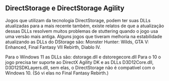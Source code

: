 ## DirectStorage e DirectStorage Agility

Jogos que utilizam da tecnologia DirectStorage, podem ter suas DLLs atualizadas para a mais recente também, existe relatos de que a atualização dessas DLLs resolvem muitos problemas de stuttering quando o jogo usa uma versão mais antiga. 
Alguns jogos que tiveram melhoria na estabilidade atualizando as DLLs do DStorage são: Monster Hunter: Wilds, GTA V: Enhanced, Final Fantasy VII Rebirth, Diablo IV.

Para o Windows 11 as DLLs são: dstorage.dll e dstoregecore.dll
Para o 10 o jogo precisa ter suporte ao DirectX Agility DK e as DLLs D3D12Core.dll, D3D12SDKLayers.dll, sem elas, o DirectStorage não é compatível com o Windows 10. (Só vi elas no Final Fantasy Rebirth.)

